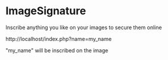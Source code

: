# ImageSignature
Inscribe anything you like on your images to secure them online

http://localhost/index.php?name=my_name

"my_name" will be inscribed on the image 
